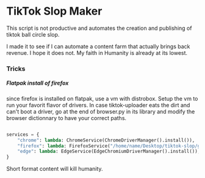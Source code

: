 # TikTok Slop Maker

This script is not productive and automates the creation and publishing of tiktok ball circle slop.

I made it to see if I can automate a content farm that actually brings back revenue. I hope it does not. My faith in Humanity is already at its lowest.


### Tricks

##### Flatpak install of firefox

since firefox is installed on flatpak, use a vm with distrobox. Setup the vm to run your favorit flavor of drivers.
In case tiktok-uploader eats the dirt and can't boot a driver, go at the end of browser.py in its library and modify the browser dictionnary to have your correct paths.

```python

services = {
    "chrome": lambda: ChromeService(ChromeDriverManager().install()),
    "firefox": lambda: FirefoxService("/home/name/Desktop/tiktok-slop/geckodriver"),
    "edge": lambda: EdgeService(EdgeChromiumDriverManager().install()),
}
```

Short format content will kill humanity.